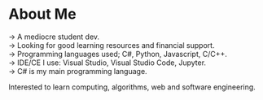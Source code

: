 # About Me  
-> A mediocre student dev.  
-> Looking for good learning resources and financial support.  
-> Programming languages used; C#, Python, Javascript, C/C++.  
-> IDE/CE I use: Visual Studio, Visual Studio Code, Jupyter.  
-> C# is my main programming language.  

Interested to learn computing, algorithms, web and software engineering.   
